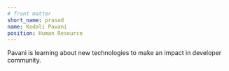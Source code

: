 ```yaml
---
# front matter
short_name: prasad
name: Kodali Pavani
position: Human Resource
---
```


Pavani is learning about new technologies to make an impact in developer community.